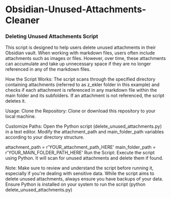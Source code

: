 # Obsidian-Unused-Attachments-Cleaner

### Deleting Unused Attachments Script

This script is designed to help users delete unused attachments in their Obsidian vault. When working with markdown files, users often include attachments such as images or files. However, over time, these attachments can accumulate and take up unnecessary space if they are no longer referenced in any of the markdown files.

How the Script Works:
The script scans through the specified directory containing attachments (referred to as z_ekler folder in this example) and checks if each attachment is referenced in any markdown file within the main folder and its subfolders. If an attachment is not referenced, the script deletes it.

Usage:
Clone the Repository: Clone or download this repository to your local machine.

Customize Paths: Open the Python script (delete_unused_attachments.py) in a text editor. Modify the attachment_path and main_folder_path variables according to your directory structure.

attachment_path = r'YOUR_attachment_path_HERE'
main_folder_path = r'YOUR_MAIN_FOLDER_PATH_HERE'
Run the Script: Execute the script using Python. It will scan for unused attachments and delete them if found.

Note:
Make sure to review and understand the script before running it, especially if you're dealing with sensitive data. While the script aims to delete unused attachments, always ensure you have backups of your data.
Ensure Python is installed on your system to run the script (python delete_unused_attachments.py)
